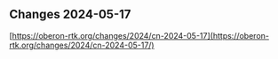 ## Changes 2024-05-17

[https://oberon-rtk.org/changes/2024/cn-2024-05-17](https://oberon-rtk.org/changes/2024/cn-2024-05-17/)
